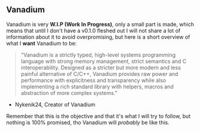 ## Vanadium
Vanadium is very **W.I.P (Work In Progress)**, only a small part is made, which means that until I don't have a v0.1.0 fleshed out I will not share a lot of information about it to avoid overpromising, but here is a short overview of what I **want** Vanadium to be:

> "Vanadium is a strictly typed, high-level systems programming language with strong memory management, strict semantics and C interoperability. Designed as a stricter but more modern and less painful alternative of C/C++, Vanadium provides raw power and performance with explicitness and transparency while also implementing a rich standard library with helpers, macros and abstraction of more complex systems."
- Nykenik24, Creator of Vanadium

Remember that this is the objective and that it's what I will try to follow, but nothing is 100% promised, tho Vanadium will *probably* be like this.
